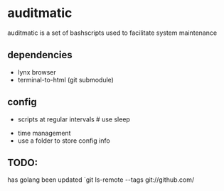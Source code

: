 # auditmatic
auditmatic is a set of bashscripts used to facilitate system maintenance 

## dependencies

* lynx browser
* terminal-to-html (git submodule)

## config

* scripts at regular intervals # use sleep
- time management
- use a folder to store config info

## TODO:

has golang been updated
`git ls-remote --tags git://github.com/

